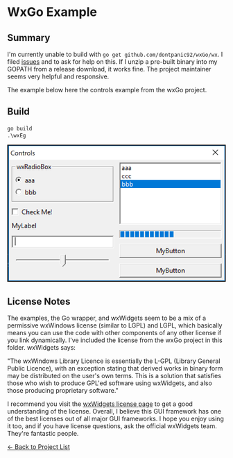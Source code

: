 # WxGo Example

## Summary

I'm currently unable to build with ```go get github.com/dontpanic92/wxGo/wx```. I filed [issues](https://github.com/dontpanic92/wxGo/issues/27) and to ask for help on this. If I unzip a pre-built binary into my GOPATH from a release download, it works fine. The project maintainer seems very helpful and responsive.

The example below here the controls example from the wxGo project.

## Build

```
go build
.\wxEg
```

![controls](./controls.png)

## License Notes

The examples, the Go wrapper, and wxWidgets seem to be a mix of a permissive wxWindows license (similar to LGPL) and LGPL, which basically means you can use the code with other components of any other license if you link dynamically. I've included the license from the wxGo project in this folder. wxWidgets says:
 
"The wxWindows Library Licence is essentially the L-GPL (Library General Public Licence), with an exception stating that derived works in binary form may be distributed on the user's own terms. This is a solution that satisfies those who wish to produce GPL'ed software using wxWidgets, and also those producing proprietary software."

 I recommend you visit the [wxWidgets license page](https://www.wxwidgets.org/about/licence/) to get a good understanding of the license. Overall, I believe this GUI framework has one of the best licenses out of all major GUI frameworks. I hope you enjoy using it too, and if you have license questions, ask the official wxWidgets team. They're fantastic people.

[&#x2190; Back to Project List](../README.md)